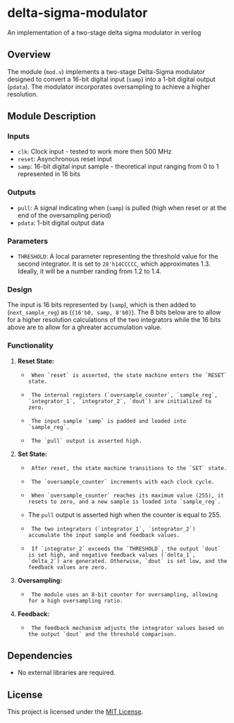 # delta-sigma-modulator
An implementation of a two-stage delta sigma modulator in verilog

## Overview

The module (`mod.v`) implements a two-stage Delta-Sigma modulator designed to convert a 16-bit digital input (`samp`) into a 1-bit digital output (`pdata`). The modulator incorporates oversampling to achieve a higher resolution.

## Module Description

### Inputs

-   `clk`: Clock input - tested to work more then 500 MHz
-   `reset`: Asynchronous reset input
-   `samp`: 16-bit digital input sample - theoretical input ranging from 0 to 1 represented in 16 bits

### Outputs

-   `pull`: A signal indicating when (`samp`) is pulled (high when reset or at the end of the oversampling period)
-   `pdata`: 1-bit digital output data

### Parameters

-   `THRESHOLD`: A local parameter representing the threshold value for the second integrator. It is set to `28'h14CCCCC`, which approximates 1.3. Ideally, it will be a number randing from 1.2 to 1.4.

### Design

The input is 16 bits represented by (`samp`), which is then added to (`next_sample_reg`) as (`{16'b0, samp, 8'b0}`). The 8 bits below are to allow for a higher resolution calculations of the two integrators while the 16 bits above are to allow for a ghreater accumulation value.

### Functionality

1.  **Reset State:**
    -      When `reset` is asserted, the state machine enters the `RESET` state.
    -      The internal registers (`oversample_counter`, `sample_reg`, `integrator_1`, `integrator_2`, `dout`) are initialized to zero.
    -      The input sample `samp` is padded and loaded into `sample_reg`.
    -      The `pull` output is asserted high.
2.  **Set State:**
    -      After reset, the state machine transitions to the `SET` state.
    -      The `oversample_counter` increments with each clock cycle.
    -      When `oversample_counter` reaches its maximum value (255), it resets to zero, and a new sample is loaded into `sample_reg`.
    -   The `pull` output is asserted high when the counter is equal to 255.
    -      The two integrators (`integrator_1`, `integrator_2`) accumulate the input sample and feedback values.
    -      If `integrator_2` exceeds the `THRESHOLD`, the output `dout` is set high, and negative feedback values (`delta_1`, `delta_2`) are generated. Otherwise, `dout` is set low, and the feedback values are zero.
3.  **Oversampling:**
    -      The module uses an 8-bit counter for oversampling, allowing for a high oversampling ratio.
4.  **Feedback:**
    -      The feedback mechanism adjusts the integrator values based on the output `dout` and the threshold comparison.

## Dependencies

-   No external libraries are required.

## License

This project is licensed under the [MIT License](LICENSE).
